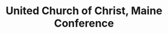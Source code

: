 ---
layout: repo
title: "United Church of Christ, Maine Conference"
id: 2311
permalink: repos/2311/
---